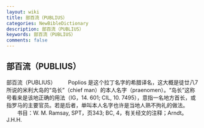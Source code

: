 ```yaml
---
layout: wiki
title: 部百流（PUBLIUS）
categories: NewBibleDictionary
description: 部百流（PUBLIUS）
keywords: 部百流（PUBLIUS）
comments: false
---
```


## 部百流（PUBLIUS）



部百流（PUBLIUS）
　　Poplios 是这个拉丁名字的希腊译名，这大概是徒廿八7所说的米利大岛的“岛长”（chief man）的本人名字（praenomen）。“岛长”这称号看来是该地正确的用法（IG，14. 601; CIL, 10. 7495），意指一名地方首长，或指罗马的主要官员。若是后者，单叫本人名字也许是当地人熟不拘礼的做法。
　　书目：W. M. Ramsay, SPT，页343; BC, 4，有关经文的注释；Arndt。
J.H.H.




